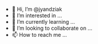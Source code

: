- 👋 Hi, I’m @jyandziak
- 👀 I’m interested in ...
- 🌱 I’m currently learning ...
- 💞️ I’m looking to collaborate on ...
- 📫 How to reach me ...

<!---
jyandziak/jyandziak is a ✨ special ✨ repository because its `README.md` (this file) appears on your GitHub profile.
You can click the Preview link to take a look at your changes.
--->
